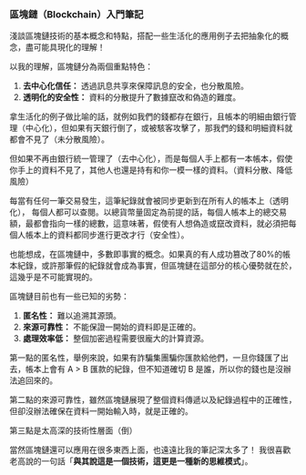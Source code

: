 ### 區塊鏈（Blockchain）入門筆記

淺談區塊鏈技術的基本概念和特點，搭配一些生活化的應用例子去把抽象化的概念，盡可能具現化的理解！

以我的理解，區塊鏈分為兩個重點特色：

1. **去中心化信任：** 透過訊息共享來保障訊息的安全，也分散風險。
2. **透明化的安全性：** 資料的分散提升了數據竄改和偽造的難度。

拿生活化的例子做比喻的話，就例如我們的錢都存在銀行，且帳本的明細由銀行管理（中心化），但如果有天銀行倒了，或被駭客攻擊了，那我們的錢和明細資料就都會不見了（未分散風險）。

但如果不再由銀行統一管理了（去中心化），而是每個人手上都有一本帳本，假使你手上的資料不見了，其他人也還是持有和你一模一樣的資料。（資料分散、降低風險）

每當有任何一筆交易發生，這筆紀錄就會被同步更新到在所有人的帳本上（透明化）， 每個人都可以查閱。以總貨幣量固定為前提的話，每個人帳本上的總交易額，最都會指向一樣的總數，這意味著，假使有人想偽造或竄改資料，就必須把每個人帳本上的資料都同步進行更改才行（安全性）。

也能想成，在區塊鏈中，多數即事實的概念。如果真的有人成功篡改了80%的帳本紀錄，或許那筆假的紀錄就會成為事實，但區塊鏈在這部分的核心優勢就在於，這幾乎是不可能實現的。

區塊鏈目前也有一些已知的劣勢：

1. **匿名性：** 難以追溯其源頭。
2. **來源可靠性：** 不能保證一開始的資料即是正確的。
3. **處理效率低：** 整個加密過程需要很龐大的計算資源。

第一點的匿名性，舉例來說，如果有詐騙集團騙你匯款給他們，一旦你錢匯了出去，帳本上會有 A > B 匯款的紀錄，但不知道確切 B 是誰，所以你的錢也是沒辦法追回來的。

第二點的來源可靠性，雖然區塊鏈展現了整個資料傳遞以及紀錄過程中的正確性，但卻沒辦法確保在資料一開始輸入時，就是正確的。

第三點是太高深的技術性層面（倒）

當然區塊鏈還可以應用在很多東西上面，也遠遠比我的筆記深太多了！ 我很喜歡老高說的一句話「**與其說這是一個技術，這更是一種新的思維模式**」。
